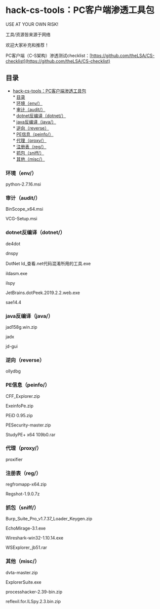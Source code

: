 # hack-cs-tools：PC客户端渗透工具包

USE AT YOUR OWN RISK!

工具/资源皆来源于网络

欢迎大家补充和推荐！

PC客户端（C-S架构）渗透测试checklist：[https://github.com/theLSA/CS-checklist](https://github.com/theLSA/CS-checklist) 

## 目录

* [hack-cs-tools：PC客户端渗透工具包](#hack-cs-toolspc客户端渗透工具包)<br>
      * [目录](#目录)<br>
         * [环境（env/）](#环境env)<br>
         * [审计（audit/）](#审计audit)<br>
         * [dotnet反编译（dotnet/）](#dotnet反编译dotnet)<br>
         * [java反编译（java/）](#java反编译java)<br>
         * [逆向（reverse）](#逆向reverse) <br>
         * [PE信息（peinfo/）](#pe信息peinfo)<br>
         * [代理（proxy/）](#代理proxy)<br>
         * [注册表（reg/）](#注册表reg)<br>
         * [抓包（sniff/）](#抓包sniff)<br>
         * [其他（misc/）](#其他misc)<br>


### 环境（env/）

python-2.7.16.msi



### 审计（audit/）

BinScope_x64.msi

VCG-Setup.msi


### dotnet反编译（dotnet/）

de4dot

dnspy

DotNet Id_查看.net代码混淆所用的工具.exe

ildasm.exe

ilspy

JetBrains.dotPeek.2019.2.2.web.exe

sae14.4



### java反编译（java/）

jad158g.win.zip

jadx

jd-gui

### 逆向（reverse）

ollydbg



### PE信息（peinfo/）

CFF_Explorer.zip

ExeinfoPe.zip

PEiD 0.95.zip

PESecurity-master.zip

StudyPE+ x64 109b0.rar



### 代理（proxy/）

proxifier



### 注册表（reg/）

regfromapp-x64.zip

Regshot-1.9.0.7z



### 抓包（sniff/）

Burp_Suite_Pro_v1.7.37_Loader_Keygen.zip

EchoMirage-3.1.exe

Wireshark-win32-1.10.14.exe

WSExplorer_jb51.rar



### 其他（misc/）

dvta-master.zip

ExplorerSuite.exe

processhacker-2.39-bin.zip

reflexil.for.ILSpy.2.3.bin.zip



